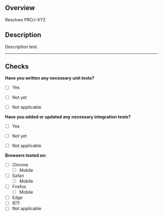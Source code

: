 ## Overview

Resolves PROJ-XYZ

## Description

Description text.

----

## Checks

**Have you written any necessary unit tests?**

- [ ] Yes
- [ ] Not yet
- [ ] Not applicable


**Have you added or updated any necessary integration tests?**

- [ ] Yes
- [ ] Not yet
- [ ] Not applicable


**Browsers tested on:**

- [ ] Chrome
  - [ ] Mobile
- [ ] Safari
  - [ ] Mobile
- [ ] Firefox
  - [ ] Mobile
- [ ] Edge
- [ ] IE11
- [ ] Not applicable

